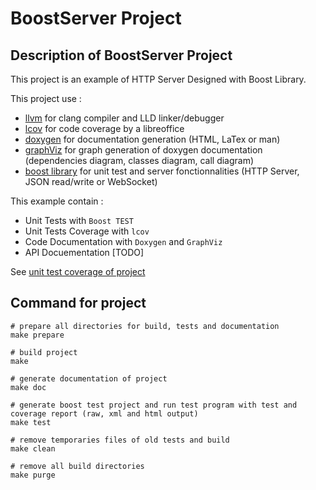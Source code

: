 # BoostServer Project

## Description of BoostServer Project

This project is an example of HTTP Server Designed with Boost Library.

This project use :

- [llvm](https://llvm.org/) for clang compiler and LLD linker/debugger
- [lcov](https://wiki.documentfoundation.org/Development/Lcov) for code coverage by a libreoffice 
- [doxygen](https://www.doxygen.nl) for documentation generation (HTML, LaTex or man)
- [graphViz]() for graph generation of doxygen documentation (dependencies diagram, classes diagram, call diagram)
- [boost library]() for unit test and server fonctionnalities (HTTP Server, JSON read/write or WebSocket)

This example contain :

- Unit Tests with `Boost TEST`
- Unit Tests Coverage with `lcov`
- Code Documentation with `Doxygen` and `GraphViz`
- API Docuementation [TODO]

See [unit test coverage of project](./report/coverage/index.html)

## Command for project

```shell
# prepare all directories for build, tests and documentation
make prepare

# build project
make

# generate documentation of project
make doc

# generate boost test project and run test program with test and coverage report (raw, xml and html output)
make test

# remove temporaries files of old tests and build
make clean

# remove all build directories
make purge
```
